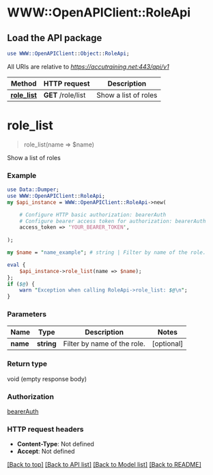 # WWW::OpenAPIClient::RoleApi

## Load the API package
```perl
use WWW::OpenAPIClient::Object::RoleApi;
```

All URIs are relative to *https://accutraining.net:443/api/v1*

Method | HTTP request | Description
------------- | ------------- | -------------
[**role_list**](RoleApi.md#role_list) | **GET** /role/list | Show a list of roles


# **role_list**
> role_list(name => $name)

Show a list of roles

### Example 
```perl
use Data::Dumper;
use WWW::OpenAPIClient::RoleApi;
my $api_instance = WWW::OpenAPIClient::RoleApi->new(

    # Configure HTTP basic authorization: bearerAuth
    # Configure bearer access token for authorization: bearerAuth
    access_token => 'YOUR_BEARER_TOKEN',
    
);

my $name = "name_example"; # string | Filter by name of the role.

eval { 
    $api_instance->role_list(name => $name);
};
if ($@) {
    warn "Exception when calling RoleApi->role_list: $@\n";
}
```

### Parameters

Name | Type | Description  | Notes
------------- | ------------- | ------------- | -------------
 **name** | **string**| Filter by name of the role. | [optional] 

### Return type

void (empty response body)

### Authorization

[bearerAuth](../README.md#bearerAuth)

### HTTP request headers

 - **Content-Type**: Not defined
 - **Accept**: Not defined

[[Back to top]](#) [[Back to API list]](../README.md#documentation-for-api-endpoints) [[Back to Model list]](../README.md#documentation-for-models) [[Back to README]](../README.md)

